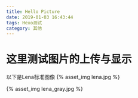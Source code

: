 ```yaml
---
title: Hello Picture
date: 2019-01-03 16:43:44
tags: Hexo测试
category: 其他
---
```



# 这里测试图片的上传与显示

以下是Lena标准图像
{% asset_img lena.jpg %}

{% asset_img lena_gray.jpg %}
